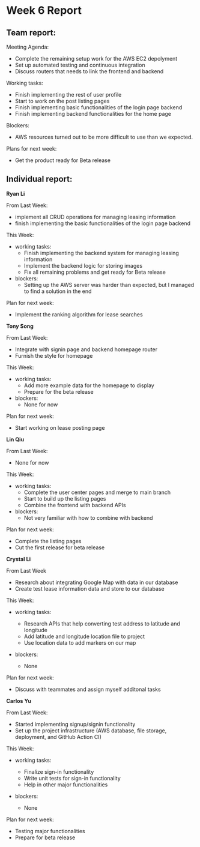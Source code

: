 # Week 6 Report

## Team report:

Meeting Agenda:

- Complete the remaining setup work for the AWS EC2 depolyment
- Set up automated testing and continuous integration
- Discuss routers that needs to link the frontend and backend

Working tasks:
- Finish implementing the rest of user profile
- Start to work on the post listing pages 
- Finish implementing basic functionalities of the login page backend
- Finish implementing backend functionalities for the home page

Blockers:
- AWS resources turned out to be more difficult to use than we expected.

Plans for next week:
- Get the product ready for Beta release



## Individual report:

**Ryan Li**

From Last Week:
- implement all CRUD operations for managing leasing information
- finish implementing the basic functionalities of the login page backend

This Week:

- working tasks:
    - Finish implementing the backend system for managing leasing information
    - Implement the backend logic for storing images
    - Fix all remaining problems and get ready for Beta release
- blockers:
    - Setting up the AWS server was harder than expected, but I managed to find a solution in the end

Plan for next week:
- Implement the ranking algorithm for lease searches

    
    

**Tony Song**

From Last Week: 
- Integrate with signin page and backend homepage router
- Furnish the style for homepage

This Week:

- working tasks:
    - Add more example data for the homepage to display
    - Prepare for the beta release
- blockers:
    - None for now

Plan for next week: 

- Start working on lease posting page

**Lin Qiu**

From Last Week:
- None for now

This Week:

- working tasks:
    - Complete the user center pages and merge to main branch 
    - Start to build up the listing pages
    - Combine the frontend with backend APIs
- blockers:
    - Not very familiar with how to combine with backend

Plan for next week: 

- Complete the listing pages 
- Cut the first release for beta release

**Crystal Li**

From Last Week
- Research about integrating Google Map with data in our database
- Create test lease information data and store to our database

This Week:

- working tasks:
    - Research APIs that help converting test address to latitude and longitude
    - Add latitude and longitude location file to project
    - Use location data to add markers on our map 

- blockers:
    - None

Plan for next week:
- Discuss with teammates and assign myself additonal tasks 



**Carlos Yu**

From Last Week:
- Started implementing signup/signin functionality
- Set up the project infrastructure (AWS database, file storage, deployment, and GitHub Action CI)

This Week:

- working tasks:
    - Finalize sign-in functionality
    - Write unit tests for sign-in functionality
    - Help in other major functionalities
    
- blockers:
    - None

Plan for next week:

- Testing major functionalities
- Prepare for beta release